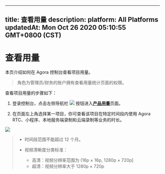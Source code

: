 
---
title: 查看用量
description: 
platform: All Platforms
updatedAt: Mon Oct 26 2020 05:10:55 GMT+0800 (CST)
---
# 查看用量
本页介绍如何在 Agora 控制台查看项目用量。

> 角色为管理员/财务的账户拥有查看用量统计页面的权限。

查看项目用量的步骤如下：

1. 登录控制台，点击左侧导航栏 ![](https://web-cdn.agora.io/docs-files/1594292952460) 按钮进入[**产品用量**](https://dashboard.agora.io/duration)页面。

2. 在页面左上角选择某一项目，你可查看该项目在特定时间段内使用 Agora RTC、小程序、本地服务端录制和云端录制等业务的时长。

![](https://web-cdn.agora.io/docs-files/1594292978571)

> - 时间段范围不能超过 12 个月。
>
> - 视频清晰度分类标准：
> 	- 高清：视频分辨率范围为 (16p × 16p, 1280p × 720p]
> 	- 超清：视频分辨率大于 1280p × 720p




